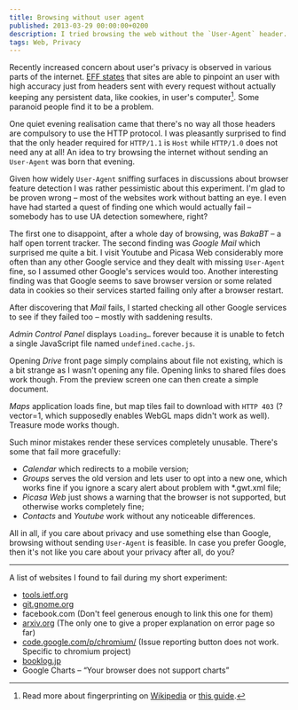 ```yaml
---
title: Browsing without user agent
published: 2013-03-29 00:00:00+0200
description: I tried browsing the web without the `User-Agent` header.
tags: Web, Privacy
---
```


Recently increased concern about user's privacy is observed in various parts of
the internet. [EFF states][panoptic] that sites are able to pinpoint an user
with high accuracy just from headers sent with every request without actually
keeping any persistent data, like cookies, in user's computer[^1]. Some paranoid
people find it to be a problem.

[panoptic]: https://panopticlick.eff.org/
[^1]: Read more about fingerprinting on
  [Wikipedia](https://en.wikipedia.org/wiki/Device_fingerprint) or [this
  guide](https://pixelprivacy.com/resources/browser-fingerprinting/).

One quiet evening realisation came that there's no way all those headers are
compulsory to use the HTTP protocol. I was pleasantly surprised to find that
the only header required for `HTTP/1.1` is `Host` while `HTTP/1.0` does not
need any at all!  An idea to try browsing the internet without sending an
`User-Agent` was born that evening.

Given how widely `User-Agent` sniffing surfaces in discussions about browser
feature detection I was rather pessimistic about this experiment. I'm glad to
be proven wrong – most of the websites work without batting an eye. I even have
had started a quest of finding one which would actually fail – somebody has to
use UA detection somewhere, right?

The first one to disappoint, after a whole day of browsing, was *BakaBT* – a
half open torrent tracker. The second finding was *Google Mail* which surprised
me quite a bit. I visit Youtube and Picasa Web considerably more often than any
other Google service and they dealt with missing `User-Agent` fine, so I
assumed other Google's services would too. Another interesting finding was that
Google seems to save browser version or some related data in cookies so their
services started failing only after a browser restart.

After discovering that *Mail* fails, I started checking all other
Google services to see if they failed too – mostly with saddening results.

*Admin Control Panel* displays `Loading…` forever because it is unable
to fetch a single JavaScript file named `undefined.cache.js`.

Opening *Drive* front page simply complains about file not existing, which is a
bit strange as I wasn't opening any file. Opening links to shared files does
work though. From the preview screen one can then create a simple document.

*Maps* application loads fine, but map tiles fail to download with `HTTP 403`
(?vector=1, which supposedly enables WebGL maps didn't work as well). Treasure
mode works though.

Such minor mistakes render these services completely unusable.
There's some that fail more gracefully:

* *Calendar* which redirects to a mobile version;
* *Groups* serves the old version and lets user to opt into a new one, which
  works fine if you ignore a scary alert about problem with \*.gwt.xml file;
* *Picasa Web* just shows a warning that the browser is not supported, but
  otherwise works completely fine;
* *Contacts* and *Youtube* work without any noticeable differences.

All in all, if you care about privacy and use something else than Google,
browsing without sending `User-Agent` is feasible. In case you prefer
Google, then it's not like you care about your privacy after all, do you?

---

A list of websites I found to fail during my short experiment:

* [tools.ietf.org](https://tools.ietf.org/)
* [git.gnome.org](https://git.gnome.org/)
* facebook.com (Don't feel generous enough to link this one for them)
* [arxiv.org](http://arxiv.org/) (The only one to give a proper explanation on
  error page so far)
* [code.google.com/p/chromium/](https://code.google.com/p/chromium/issues)
  (Issue reporting button does not work. Specific to chromium project)
* [booklog.jp](http://booklog.jp/)
* Google Charts – “Your browser does not support charts”
